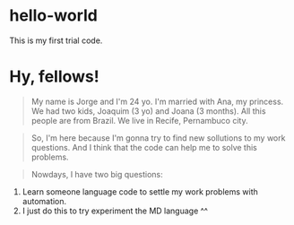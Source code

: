 # hello-world
This is my first trial code.
# Hy, fellows!
> My name is Jorge and I'm 24 yo. I'm married with Ana, my princess. We had two kids, Joaquim (3 yo) and Joana (3 months). All this people are from Brazil. We live in Recife, Pernambuco city.

> So, I'm here because I'm gonna try to find new sollutions to my work questions. And I think that the code can help me to solve this problems.

> Nowdays, I have two big questions:

1. Learn someone language code to settle my work problems with automation.
2. I just do this to try experiment the MD language ^^
